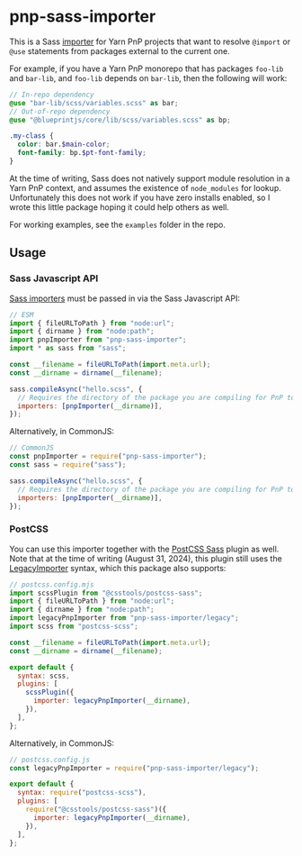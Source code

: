 # pnp-sass-importer

This is a Sass [importer](https://sass-lang.com/documentation/js-api/interfaces/importer/) for Yarn PnP projects that want to resolve `@import` or `@use` statements from packages external to the current one.

For example, if you have a Yarn PnP monorepo that has packages `foo-lib` and `bar-lib`, and `foo-lib` depends on `bar-lib`, then the following will work:

```scss
// In-repo dependency
@use "bar-lib/scss/variables.scss" as bar;
// Out-of-repo dependency
@use "@blueprintjs/core/lib/scss/variables.scss" as bp;

.my-class {
  color: bar.$main-color;
  font-family: bp.$pt-font-family;
}
```

At the time of writing, Sass does not natively support module resolution in a Yarn PnP context, and assumes the existence of `node_modules` for lookup. Unfortunately this does not work if you have zero installs enabled, so I wrote this little package hoping it could help others as well.

For working examples, see the `examples` folder in the repo.

## Usage

### Sass Javascript API

[Sass importers](https://sass-lang.com/documentation/js-api/interfaces/importer/) must be passed in via the Sass Javascript API:

```js
// ESM
import { fileURLToPath } from "node:url";
import { dirname } from "node:path";
import pnpImporter from "pnp-sass-importer";
import * as sass from "sass";

const __filename = fileURLToPath(import.meta.url);
const __dirname = dirname(__filename);

sass.compileAsync("hello.scss", {
  // Requires the directory of the package you are compiling for PnP to do lookups from
  importers: [pnpImporter(__dirname)],
});
```

Alternatively, in CommonJS:

```js
// CommonJS
const pnpImporter = require("pnp-sass-importer");
const sass = require("sass");

sass.compileAsync("hello.scss", {
  // Requires the directory of the package you are compiling for PnP to do lookups from
  importers: [pnpImporter(__dirname)],
});
```

### PostCSS

You can use this importer together with the [PostCSS Sass](https://github.com/csstools/postcss-sass) plugin as well. Note that at the time of writing (August 31, 2024), this plugin still uses the [LegacyImporter](https://sass-lang.com/documentation/js-api/types/legacyimporter/) syntax, which this package also supports:

```js
// postcss.config.mjs
import scssPlugin from "@csstools/postcss-sass";
import { fileURLToPath } from "node:url";
import { dirname } from "node:path";
import legacyPnpImporter from "pnp-sass-importer/legacy";
import scss from "postcss-scss";

const __filename = fileURLToPath(import.meta.url);
const __dirname = dirname(__filename);

export default {
  syntax: scss,
  plugins: [
    scssPlugin({
      importer: legacyPnpImporter(__dirname),
    }),
  ],
};
```

Alternatively, in CommonJS:

```js
// postcss.config.js
const legacyPnpImporter = require("pnp-sass-importer/legacy");

export default {
  syntax: require("postcss-scss"),
  plugins: [
    require("@csstools/postcss-sass")({
      importer: legacyPnpImporter(__dirname),
    }),
  ],
};
```
